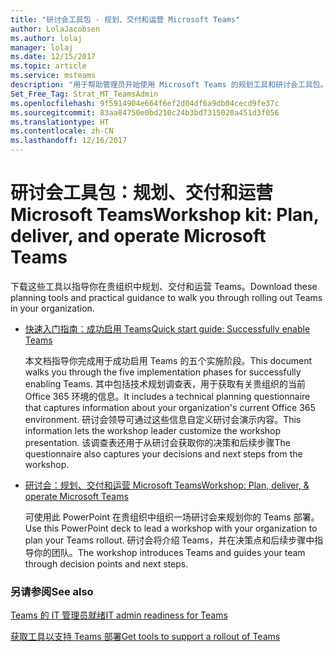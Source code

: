 ```yaml
---
title: "研讨会工具包 - 规划、交付和运营 Microsoft Teams"
author: LolaJacobsen
ms.author: lolaj
manager: lolaj
ms.date: 12/15/2017
ms.topic: article
ms.service: msteams
description: "用于帮助管理员开始使用 Microsoft Teams 的规划工具和研讨会工具包。"
Set_Free_Tag: Strat_MT_TeamsAdmin
ms.openlocfilehash: 9f5914904e664f6ef2d04df6a9db04cecd9fe37c
ms.sourcegitcommit: 83aa84750e0bd210c24b3bd7315020a451d3f056
ms.translationtype: HT
ms.contentlocale: zh-CN
ms.lasthandoff: 12/16/2017
---
```

<a name="workshop-kit-plan-deliver-and-operate-microsoft-teams"></a><span data-ttu-id="55134-103">研讨会工具包：规划、交付和运营 Microsoft Teams</span><span class="sxs-lookup"><span data-stu-id="55134-103">Workshop kit: Plan, deliver, and operate Microsoft Teams</span></span>
=============================================================

<span data-ttu-id="55134-104">下载这些工具以指导你在贵组织中规划、交付和运营 Teams。</span><span class="sxs-lookup"><span data-stu-id="55134-104">Download these planning tools and practical guidance to walk you through rolling out Teams in your organization.</span></span>

- [<span data-ttu-id="55134-105">快速入门指南：成功启用 Teams</span><span class="sxs-lookup"><span data-stu-id="55134-105">Quick start guide: Successfully enable Teams</span></span>](https://www.microsoft.com/en-us/download/55981)
    
    <span data-ttu-id="55134-106">本文档指导你完成用于成功启用 Teams 的五个实施阶段。</span><span class="sxs-lookup"><span data-stu-id="55134-106">This document walks you through the five implementation phases for successfully enabling Teams.</span></span> <span data-ttu-id="55134-107">其中包括技术规划调查表，用于获取有关贵组织的当前 Office 365 环境的信息。</span><span class="sxs-lookup"><span data-stu-id="55134-107">It includes a technical planning questionnaire that captures information about your organization's current Office 365 environment.</span></span> <span data-ttu-id="55134-108">研讨会领导可通过这些信息自定义研讨会演示内容。</span><span class="sxs-lookup"><span data-stu-id="55134-108">This information lets the workshop leader customize the workshop presentation.</span></span> <span data-ttu-id="55134-109">该调查表还用于从研讨会获取你的决策和后续步骤</span><span class="sxs-lookup"><span data-stu-id="55134-109">The questionnaire also captures your decisions and next steps from the workshop.</span></span>

- [<span data-ttu-id="55134-110">研讨会：规划、交付和运营 Microsoft Teams</span><span class="sxs-lookup"><span data-stu-id="55134-110">Workshop: Plan, deliver, & operate Microsoft Teams</span></span>](https://www.microsoft.com/en-us/download/55982) 
    
    <span data-ttu-id="55134-111">可使用此 PowerPoint 在贵组织中组织一场研讨会来规划你的 Teams 部署。</span><span class="sxs-lookup"><span data-stu-id="55134-111">Use this PowerPoint deck to lead a workshop with your organization to plan your Teams rollout.</span></span> <span data-ttu-id="55134-112">研讨会将介绍 Teams，并在决策点和后续步骤中指导你的团队。</span><span class="sxs-lookup"><span data-stu-id="55134-112">The workshop introduces Teams and guides your team through decision points and next steps.</span></span>


### <a name="see-also"></a><span data-ttu-id="55134-113">另请参阅</span><span class="sxs-lookup"><span data-stu-id="55134-113">See also</span></span>

[<span data-ttu-id="55134-114">Teams 的 IT 管理员就绪</span><span class="sxs-lookup"><span data-stu-id="55134-114">IT admin readiness for Teams</span></span>](ITAdmin-readiness.md)

[<span data-ttu-id="55134-115">获取工具以支持 Teams 部署</span><span class="sxs-lookup"><span data-stu-id="55134-115">Get tools to support a rollout of Teams</span></span>](rollout-tools.md)


